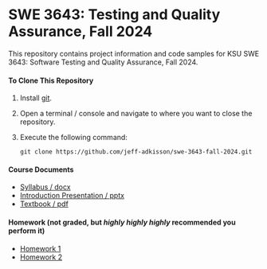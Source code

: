 # SWE 3643: Testing and Quality Assurance, Fall 2024

This repository contains project information and code samples for KSU SWE 3643: Software Testing and Quality Assurance, Fall 2024.

#### To Clone This Repository

1.  Install [git](https://git-scm.com/book/en/v2/Getting-Started-Installing-Git).

2.  Open a terminal / console and navigate to where you want to close the repository.

3.  Execute the following command:

    `git clone https://github.com/jeff-adkisson/swe-3643-fall-2024.git`

#### Course Documents
- [Syllabus / docx](course/swe-3643-syllabus-adkisson-fall-2024.pdf)
- [Introduction Presentation / pptx](course/introduction-lecture.pptx)
- [Textbook / pdf](course/textbook.pdf)

#### Homework (not graded, but *highly highly highly* recommended you perform it)

- [Homework 1](homework/homework-1.md) 
- [Homework 2](homework/homework-2.md) 

[//]: # (#### Contents)

[//]: # (1.  **Semester Project Documentation**)

[//]: # (    -  [Overview]&#40;project/README.md&#41;)

[//]: # (    -  [Requirements]&#40;project/requirements.md&#41;)

[//]: # (    -  [Grading Rubric]&#40;project/grading-rubric.md&#41;)

[//]: # (2.  **Examples**)

[//]: # (    -  [Test Coverage Demo]&#40;examples/coverage_demo/README.md&#41;: Wed Jan 24, 2024)

[//]: # (    -  [Assignment 2 Code]&#40;examples/assignment-2/Assignment2/Program.cs&#41;: Wed Feb 7, 2024)
